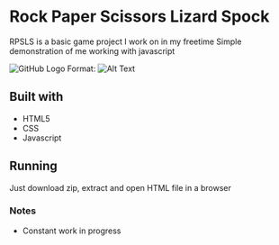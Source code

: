 # Rock Paper Scissors Lizard Spock

RPSLS is a basic game project I work on in my freetime
Simple demonstration of me working with javascript

![GitHub Logo](/images/logo.png)
Format: ![Alt Text](https://ibb.co/02q0KJW)

## Built with

* HTML5
* CSS
* Javascript

## Running

Just download zip, extract and open HTML file in a browser

### Notes

* Constant work in progress
